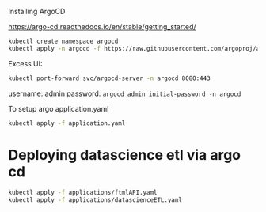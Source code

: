 Installing ArgoCD

https://argo-cd.readthedocs.io/en/stable/getting_started/

```bash
kubectl create namespace argocd
kubectl apply -n argocd -f https://raw.githubusercontent.com/argoproj/argo-cd/stable/manifests/install.yaml
```

Excess UI:

```bash
kubectl port-forward svc/argocd-server -n argocd 8080:443
```

username: admin
password: `argocd admin initial-password -n argocd`

To setup argo application.yaml

```bash
kubectl apply -f application.yaml
```

# Deploying datascience etl via argo cd

```bash
kubectl apply -f applications/ftmlAPI.yaml
kubectl apply -f applications/datascienceETL.yaml
```
